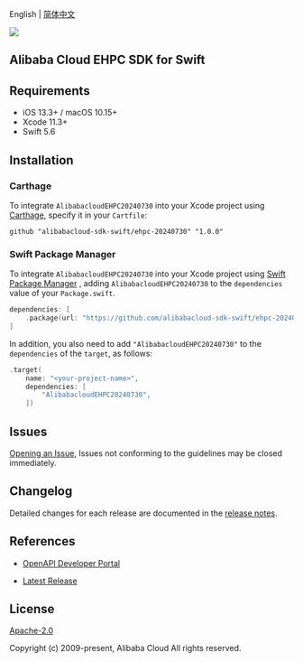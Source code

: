 English | [简体中文](README-CN.md)

![](https://aliyunsdk-pages.alicdn.com/icons/AlibabaCloud.svg)

## Alibaba Cloud EHPC SDK for Swift

## Requirements

- iOS 13.3+ / macOS 10.15+
- Xcode 11.3+
- Swift 5.6

## Installation

### Carthage

To integrate `AlibabacloudEHPC20240730` into your Xcode project using [Carthage](https://github.com/Carthage/Carthage), specify it in your `Cartfile`:

```ogdl
github "alibabacloud-sdk-swift/ehpc-20240730" "1.0.0"
```

### Swift Package Manager

To integrate `AlibabacloudEHPC20240730` into your Xcode project using [Swift Package Manager](https://swift.org/package-manager/) , adding `AlibabacloudEHPC20240730` to the `dependencies` value of your `Package.swift`.

```swift
dependencies: [
    .package(url: "https://github.com/alibabacloud-sdk-swift/ehpc-20240730.git", from: "1.0.0")
]
```

In addition, you also need to add `"AlibabacloudEHPC20240730"` to the `dependencies` of the `target`, as follows:

```swift
.target(
    name: "<your-project-name>",
    dependencies: [
        "AlibabacloudEHPC20240730",
    ])
```

## Issues

[Opening an Issue](https://github.com/alibabacloud-sdk-swift/ehpc-20240730/issues/new), Issues not conforming to the guidelines may be closed immediately.

## Changelog

Detailed changes for each release are documented in the [release notes](./ChangeLog.txt).

## References

* [OpenAPI Developer Portal](https://next.api.alibabacloud.com/home)
- [Latest Release](https://github.com/alibabacloud-sdk-swift/ehpc-20240730)

## License

[Apache-2.0](http://www.apache.org/licenses/LICENSE-2.0)

Copyright (c) 2009-present, Alibaba Cloud All rights reserved.
